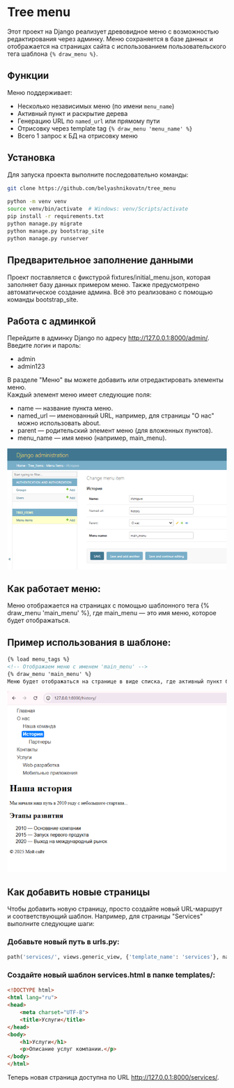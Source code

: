 # Tree menu

Этот проект на Django реализует древовидное меню с возможностью редактирования через админку. Меню сохраняется в базе данных и отображается на страницах сайта с использованием пользовательского тега шаблона `{% draw_menu %}`.


## Функции
Меню поддерживает:

- Несколько независимых меню (по имени `menu_name`)
- Активный пункт и раскрытие дерева
- Генерацию URL по `named_url` или прямому пути
- Отрисовку через template tag `{% draw_menu 'menu_name' %}`
- Всего 1 запрос к БД на отрисовку меню

## Установка
Для запуска проекта выполните последовательно команды:

```bash
git clone https://github.com/belyashnikovatn/tree_menu
```
```bash
python -m venv venv
source venv/bin/activate  # Windows: venv/Scripts/activate
pip install -r requirements.txt
python manage.py migrate
python manage.py bootstrap_site
python manage.py runserver
```

## Предварительное заполнение данными 
Проект поставляется с фикстурой fixtures/initial_menu.json, которая заполняет базу данных примером меню. Также предусмотрено автоматическое создание админа. Всё это реализовано с помощью команды bootstrap_site.


## Работа с админкой
Перейдите в админку Django по адресу http://127.0.0.1:8000/admin/. Введите логин и пароль: 
- admin
- admin123

В разделе "Меню" вы можете добавить или отредактировать элементы меню.  
Каждый элемент меню имеет следующие поля:
- name — название пункта меню.
- named_url — именованный URL, например, для страницы "О нас" можно использовать about.
- parent — родительский элемент меню (для вложенных пунктов).
- menu_name — имя меню (например, main_menu).  

![Работа в админке](screens/admin.png)


## Как работает меню:
Меню отображается на страницах с помощью шаблонного тега {% draw_menu 'main_menu' %}, где main_menu — это имя меню, которое будет отображаться.

## Пример использования в шаблоне:
```html
{% load menu_tags %}
<!-- Отображаем меню с именем 'main_menu' -->
{% draw_menu 'main_menu' %}
Меню будет отображаться на странице в виде списка, где активный пункт будет подсвечен на основе текущего URL.
```  
![Пример меню](screens/menu.png)

## Как добавить новые страницы
Чтобы добавить новую страницу, просто создайте новый URL-маршрут и соответствующий шаблон. Например, для страницы "Services" выполните следующие шаги:

### Добавьте новый путь в urls.py:

```python
path('services/', views.generic_view, {'template_name': 'services'}, name='services'),
```

### Создайте новый шаблон services.html в папке templates/:

```html
<!DOCTYPE html>
<html lang="ru">
<head>
    <meta charset="UTF-8">
    <title>Услуги</title>
</head>
<body>
    <h1>Услуги</h1>
    <p>Описание услуг компании.</p>
</body>
</html>
```

Теперь новая страница доступна по URL http://127.0.0.1:8000/services/.
